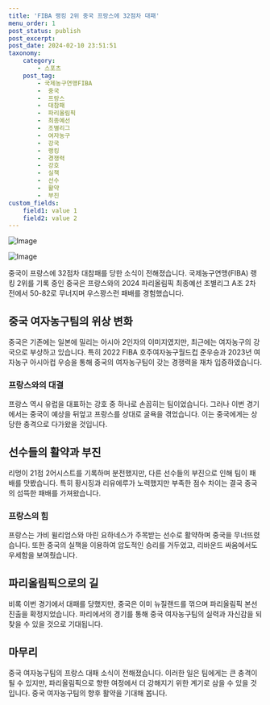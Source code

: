 ```yaml
---
title: 'FIBA 랭킹 2위 중국 프랑스에 32점차 대패'
menu_order: 1
post_status: publish
post_excerpt: 
post_date: 2024-02-10 23:51:51
taxonomy:
    category:
        - 스포츠
    post_tag:
        - 국제농구연맹FIBA
        -  중국
        -  프랑스
        -  대참패
        -  파리올림픽
        -  최종예선
        -  조별리그
        -  여자농구
        -  강국
        -  랭킹
        -  경쟁력
        -  강호
        -  실책
        -  선수
        -  활약
        -  부진
custom_fields:
    field1: value 1
    field2: value 2
---
```


![Image](https://imgnews.pstatic.net/image/410/2024/02/10/0000980691_001_20240210193801448.jpg?type=w647)

![Image](https://imgnews.pstatic.net/image/410/2024/02/10/0000980691_002_20240210193801506.jpg?type=w647)

중국이 프랑스에 32점차 대참패를 당한 소식이 전해졌습니다. 국제농구연맹(FIBA) 랭킹 2위를 기록 중인 중국은 프랑스와의 2024 파리올림픽 최종예선 조별리그 A조 2차전에서 50-82로 무너지며 우스꽝스런 패배를 경험했습니다.
## 중국 여자농구팀의 위상 변화
중국은 기존에는 일본에 밀리는 아시아 2인자의 이미지였지만, 최근에는 여자농구의 강국으로 부상하고 있습니다. 특히 2022 FIBA 호주여자농구월드컵 준우승과 2023년 여자농구 아시아컵 우승을 통해 중국의 여자농구팀이 갖는 경쟁력을 재차 입증하였습니다.
### 프랑스와의 대결
프랑스 역시 유럽을 대표하는 강호 중 하나로 손꼽히는 팀이었습니다. 그러나 이번 경기에서는 중국이 예상을 뒤엎고 프랑스를 상대로 굴욕을 겪었습니다. 이는 중국에게는 상당한 충격으로 다가왔을 것입니다.
## 선수들의 활약과 부진
리멍이 21점 2어시스트를 기록하며 분전했지만, 다른 선수들의 부진으로 인해 팀이 패배를 맛봤습니다. 특히 황시징과 리유에루가 노력했지만 부족한 점수 차이는 결국 중국의 섬뜩한 패배를 가져왔습니다.
### 프랑스의 힘
프랑스는 가비 윌리엄스와 마린 요하네스가 주목받는 선수로 활약하며 중국을 무너뜨렸습니다. 또한 중국의 실책을 이용하여 압도적인 승리를 거두었고, 리바운드 싸움에서도 우세함을 보여줬습니다.
## 파리올림픽으로의 길
비록 이번 경기에서 대패를 당했지만, 중국은 이미 뉴질랜드를 꺾으며 파리올림픽 본선 진출을 확정지었습니다. 파리에서의 경기를 통해 중국 여자농구팀의 실력과 자신감을 되찾을 수 있을 것으로 기대됩니다.
## 마무리
중국 여자농구팀의 프랑스 대패 소식이 전해졌습니다. 이러한 일은 팀에게는 큰 충격이 될 수 있지만, 파리올림픽으로 향한 여정에서 더 강해지기 위한 계기로 삼을 수 있을 것입니다. 중국 여자농구팀의 향후 활약을 기대해 봅니다.
